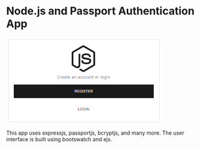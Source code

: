 # Node.js and Passport Authentication App
![User Interface](/homepage/UI.PNG)

This app uses expressjs, passportjs, bcryptjs, and many more. The user interface is built using bootswatch and ejs.
